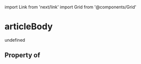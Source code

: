 import Link from 'next/link'
import Grid from '@components/Grid'

# articleBody

undefined

## Property of



